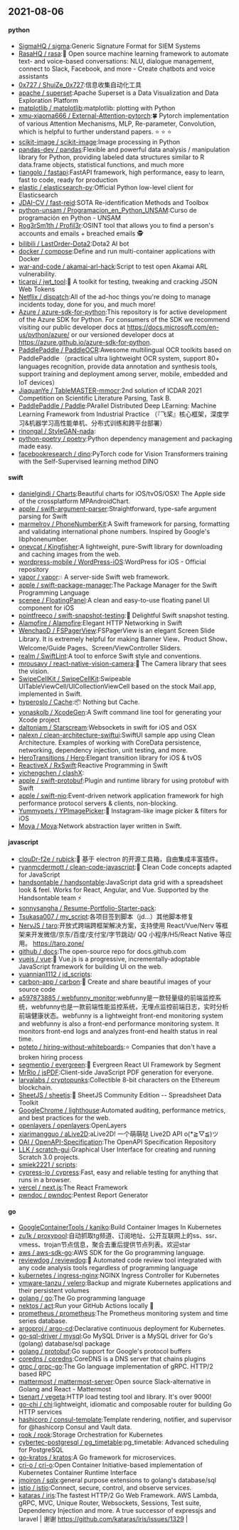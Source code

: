 ## 2021-08-06

#### python
* [SigmaHQ / sigma](https://github.com/SigmaHQ/sigma):Generic Signature Format for SIEM Systems
* [RasaHQ / rasa](https://github.com/RasaHQ/rasa):💬
Open source machine learning framework to automate text- and voice-based conversations: NLU, dialogue management, connect to Slack, Facebook, and more - Create chatbots and voice assistants
* [0x727 / ShuiZe_0x727](https://github.com/0x727/ShuiZe_0x727):信息收集自动化工具
* [apache / superset](https://github.com/apache/superset):Apache Superset is a Data Visualization and Data Exploration Platform
* [matplotlib / matplotlib](https://github.com/matplotlib/matplotlib):matplotlib: plotting with Python
* [xmu-xiaoma666 / External-Attention-pytorch](https://github.com/xmu-xiaoma666/External-Attention-pytorch):🍀
Pytorch implementation of various Attention Mechanisms, MLP, Re-parameter, Convolution, which is helpful to further understand papers.
⭐
⭐
⭐
* [scikit-image / scikit-image](https://github.com/scikit-image/scikit-image):Image processing in Python
* [pandas-dev / pandas](https://github.com/pandas-dev/pandas):Flexible and powerful data analysis / manipulation library for Python, providing labeled data structures similar to R data.frame objects, statistical functions, and much more
* [tiangolo / fastapi](https://github.com/tiangolo/fastapi):FastAPI framework, high performance, easy to learn, fast to code, ready for production
* [elastic / elasticsearch-py](https://github.com/elastic/elasticsearch-py):Official Python low-level client for Elasticsearch
* [JDAI-CV / fast-reid](https://github.com/JDAI-CV/fast-reid):SOTA Re-identification Methods and Toolbox
* [python-unsam / Programacion_en_Python_UNSAM](https://github.com/python-unsam/Programacion_en_Python_UNSAM):Curso de programación en Python - UNSAM
* [Rog3rSm1th / Profil3r](https://github.com/Rog3rSm1th/Profil3r):OSINT tool that allows you to find a person's accounts and emails + breached emails
🕵️
* [bilibili / LastOrder-Dota2](https://github.com/bilibili/LastOrder-Dota2):Dota2 AI bot
* [docker / compose](https://github.com/docker/compose):Define and run multi-container applications with Docker
* [war-and-code / akamai-arl-hack](https://github.com/war-and-code/akamai-arl-hack):Script to test open Akamai ARL vulnerability.
* [ticarpi / jwt_tool](https://github.com/ticarpi/jwt_tool):🐍
A toolkit for testing, tweaking and cracking JSON Web Tokens
* [Netflix / dispatch](https://github.com/Netflix/dispatch):All of the ad-hoc things you're doing to manage incidents today, done for you, and much more!
* [Azure / azure-sdk-for-python](https://github.com/Azure/azure-sdk-for-python):This repository is for active development of the Azure SDK for Python. For consumers of the SDK we recommend visiting our public developer docs at https://docs.microsoft.com/en-us/python/azure/ or our versioned developer docs at https://azure.github.io/azure-sdk-for-python.
* [PaddlePaddle / PaddleOCR](https://github.com/PaddlePaddle/PaddleOCR):Awesome multilingual OCR toolkits based on PaddlePaddle （practical ultra lightweight OCR system, support 80+ languages recognition, provide data annotation and synthesis tools, support training and deployment among server, mobile, embedded and IoT devices）
* [JiaquanYe / TableMASTER-mmocr](https://github.com/JiaquanYe/TableMASTER-mmocr):2nd solution of ICDAR 2021 Competition on Scientific Literature Parsing, Task B.
* [PaddlePaddle / Paddle](https://github.com/PaddlePaddle/Paddle):PArallel Distributed Deep LEarning: Machine Learning Framework from Industrial Practice （『飞桨』核心框架，深度学习&机器学习高性能单机、分布式训练和跨平台部署）
* [rinongal / StyleGAN-nada](https://github.com/rinongal/StyleGAN-nada):
* [python-poetry / poetry](https://github.com/python-poetry/poetry):Python dependency management and packaging made easy.
* [facebookresearch / dino](https://github.com/facebookresearch/dino):PyTorch code for Vision Transformers training with the Self-Supervised learning method DINO

#### swift
* [danielgindi / Charts](https://github.com/danielgindi/Charts):Beautiful charts for iOS/tvOS/OSX! The Apple side of the crossplatform MPAndroidChart.
* [apple / swift-argument-parser](https://github.com/apple/swift-argument-parser):Straightforward, type-safe argument parsing for Swift
* [marmelroy / PhoneNumberKit](https://github.com/marmelroy/PhoneNumberKit):A Swift framework for parsing, formatting and validating international phone numbers. Inspired by Google's libphonenumber.
* [onevcat / Kingfisher](https://github.com/onevcat/Kingfisher):A lightweight, pure-Swift library for downloading and caching images from the web.
* [wordpress-mobile / WordPress-iOS](https://github.com/wordpress-mobile/WordPress-iOS):WordPress for iOS - Official repository
* [vapor / vapor](https://github.com/vapor/vapor):💧
A server-side Swift web framework.
* [apple / swift-package-manager](https://github.com/apple/swift-package-manager):The Package Manager for the Swift Programming Language
* [scenee / FloatingPanel](https://github.com/scenee/FloatingPanel):A clean and easy-to-use floating panel UI component for iOS
* [pointfreeco / swift-snapshot-testing](https://github.com/pointfreeco/swift-snapshot-testing):📸
Delightful Swift snapshot testing.
* [Alamofire / Alamofire](https://github.com/Alamofire/Alamofire):Elegant HTTP Networking in Swift
* [WenchaoD / FSPagerView](https://github.com/WenchaoD/FSPagerView):FSPagerView is an elegant Screen Slide Library. It is extremely helpful for making Banner View、Product Show、Welcome/Guide Pages、Screen/ViewController Sliders.
* [realm / SwiftLint](https://github.com/realm/SwiftLint):A tool to enforce Swift style and conventions.
* [mrousavy / react-native-vision-camera](https://github.com/mrousavy/react-native-vision-camera):📸
The Camera library that sees the vision.
* [SwipeCellKit / SwipeCellKit](https://github.com/SwipeCellKit/SwipeCellKit):Swipeable UITableViewCell/UICollectionViewCell based on the stock Mail.app, implemented in Swift.
* [hyperoslo / Cache](https://github.com/hyperoslo/Cache):📦
Nothing but Cache.
* [yonaskolb / XcodeGen](https://github.com/yonaskolb/XcodeGen):A Swift command line tool for generating your Xcode project
* [daltoniam / Starscream](https://github.com/daltoniam/Starscream):Websockets in swift for iOS and OSX
* [nalexn / clean-architecture-swiftui](https://github.com/nalexn/clean-architecture-swiftui):SwiftUI sample app using Clean Architecture. Examples of working with CoreData persistence, networking, dependency injection, unit testing, and more.
* [HeroTransitions / Hero](https://github.com/HeroTransitions/Hero):Elegant transition library for iOS & tvOS
* [ReactiveX / RxSwift](https://github.com/ReactiveX/RxSwift):Reactive Programming in Swift
* [yichengchen / clashX](https://github.com/yichengchen/clashX):
* [apple / swift-protobuf](https://github.com/apple/swift-protobuf):Plugin and runtime library for using protobuf with Swift
* [apple / swift-nio](https://github.com/apple/swift-nio):Event-driven network application framework for high performance protocol servers & clients, non-blocking.
* [Yummypets / YPImagePicker](https://github.com/Yummypets/YPImagePicker):📸
Instagram-like image picker & filters for iOS
* [Moya / Moya](https://github.com/Moya/Moya):Network abstraction layer written in Swift.

#### javascript
* [clouDr-f2e / rubick](https://github.com/clouDr-f2e/rubick):🔧
基于 electron 的开源工具箱，自由集成丰富插件。
* [ryanmcdermott / clean-code-javascript](https://github.com/ryanmcdermott/clean-code-javascript):🛁
Clean Code concepts adapted for JavaScript
* [handsontable / handsontable](https://github.com/handsontable/handsontable):JavaScript data grid with a spreadsheet look & feel. Works for React, Angular, and Vue. Supported by the Handsontable team
⚡
* [sonnysangha / Resume-Portfolio-Starter-pack](https://github.com/sonnysangha/Resume-Portfolio-Starter-pack):
* [Tsukasa007 / my_script](https://github.com/Tsukasa007/my_script):各项目签到脚本（jd...）其他脚本修复
* [NervJS / taro](https://github.com/NervJS/taro):开放式跨端跨框架解决方案，支持使用 React/Vue/Nerv 等框架来开发微信/京东/百度/支付宝/字节跳动/ QQ 小程序/H5/React Native 等应用。 https://taro.zone/
* [github / docs](https://github.com/github/docs):The open-source repo for docs.github.com
* [vuejs / vue](https://github.com/vuejs/vue):🖖
Vue.js is a progressive, incrementally-adoptable JavaScript framework for building UI on the web.
* [yuannian1112 / jd_scripts](https://github.com/yuannian1112/jd_scripts):
* [carbon-app / carbon](https://github.com/carbon-app/carbon):🖤
Create and share beautiful images of your source code
* [a597873885 / webfunny_monitor](https://github.com/a597873885/webfunny_monitor):webfunny是一款轻量级的前端监控系统，webfunny也是一款前端性能监控系统，无埋点监控前端日志，实时分析前端健康状态。webfunny is a lightweight front-end monitoring system and webfunny is also a front-end performance monitoring system. It monitors front-end logs and analyzes front-end health status in real time.
* [poteto / hiring-without-whiteboards](https://github.com/poteto/hiring-without-whiteboards):⭐️
Companies that don't have a broken hiring process
* [segmentio / evergreen](https://github.com/segmentio/evergreen):🌲
Evergreen React UI Framework by Segment
* [MrRio / jsPDF](https://github.com/MrRio/jsPDF):Client-side JavaScript PDF generation for everyone.
* [larvalabs / cryptopunks](https://github.com/larvalabs/cryptopunks):Collectible 8-bit characters on the Ethereum blockchain.
* [SheetJS / sheetjs](https://github.com/SheetJS/sheetjs):📗
SheetJS Community Edition -- Spreadsheet Data Toolkit
* [GoogleChrome / lighthouse](https://github.com/GoogleChrome/lighthouse):Automated auditing, performance metrics, and best practices for the web.
* [openlayers / openlayers](https://github.com/openlayers/openlayers):OpenLayers
* [xiarimangguo / aLive2D](https://github.com/xiarimangguo/aLive2D):aLive2D! 一个萌萌哒 Live2D API o(*≧▽≦)ツ
* [OAI / OpenAPI-Specification](https://github.com/OAI/OpenAPI-Specification):The OpenAPI Specification Repository
* [LLK / scratch-gui](https://github.com/LLK/scratch-gui):Graphical User Interface for creating and running Scratch 3.0 projects.
* [smiek2221 / scripts](https://github.com/smiek2221/scripts):
* [cypress-io / cypress](https://github.com/cypress-io/cypress):Fast, easy and reliable testing for anything that runs in a browser.
* [vercel / next.js](https://github.com/vercel/next.js):The React Framework
* [pwndoc / pwndoc](https://github.com/pwndoc/pwndoc):Pentest Report Generator

#### go
* [GoogleContainerTools / kaniko](https://github.com/GoogleContainerTools/kaniko):Build Container Images In Kubernetes
* [zu1k / proxypool](https://github.com/zu1k/proxypool):自动抓取tg频道、订阅地址、公开互联网上的ss、ssr、vmess、trojan节点信息，聚合去重后提供节点列表。欢迎star
* [aws / aws-sdk-go](https://github.com/aws/aws-sdk-go):AWS SDK for the Go programming language.
* [reviewdog / reviewdog](https://github.com/reviewdog/reviewdog):🐶
Automated code review tool integrated with any code analysis tools regardless of programming language
* [kubernetes / ingress-nginx](https://github.com/kubernetes/ingress-nginx):NGINX Ingress Controller for Kubernetes
* [vmware-tanzu / velero](https://github.com/vmware-tanzu/velero):Backup and migrate Kubernetes applications and their persistent volumes
* [golang / go](https://github.com/golang/go):The Go programming language
* [nektos / act](https://github.com/nektos/act):Run your GitHub Actions locally
🚀
* [prometheus / prometheus](https://github.com/prometheus/prometheus):The Prometheus monitoring system and time series database.
* [argoproj / argo-cd](https://github.com/argoproj/argo-cd):Declarative continuous deployment for Kubernetes.
* [go-sql-driver / mysql](https://github.com/go-sql-driver/mysql):Go MySQL Driver is a MySQL driver for Go's (golang) database/sql package
* [golang / protobuf](https://github.com/golang/protobuf):Go support for Google's protocol buffers
* [coredns / coredns](https://github.com/coredns/coredns):CoreDNS is a DNS server that chains plugins
* [grpc / grpc-go](https://github.com/grpc/grpc-go):The Go language implementation of gRPC. HTTP/2 based RPC
* [mattermost / mattermost-server](https://github.com/mattermost/mattermost-server):Open source Slack-alternative in Golang and React - Mattermost
* [tsenart / vegeta](https://github.com/tsenart/vegeta):HTTP load testing tool and library. It's over 9000!
* [go-chi / chi](https://github.com/go-chi/chi):lightweight, idiomatic and composable router for building Go HTTP services
* [hashicorp / consul-template](https://github.com/hashicorp/consul-template):Template rendering, notifier, and supervisor for @hashicorp Consul and Vault data.
* [rook / rook](https://github.com/rook/rook):Storage Orchestration for Kubernetes
* [cybertec-postgresql / pg_timetable](https://github.com/cybertec-postgresql/pg_timetable):pg_timetable: Advanced scheduling for PostgreSQL
* [go-kratos / kratos](https://github.com/go-kratos/kratos):A Go framework for microservices.
* [cri-o / cri-o](https://github.com/cri-o/cri-o):Open Container Initiative-based implementation of Kubernetes Container Runtime Interface
* [jmoiron / sqlx](https://github.com/jmoiron/sqlx):general purpose extensions to golang's database/sql
* [istio / istio](https://github.com/istio/istio):Connect, secure, control, and observe services.
* [kataras / iris](https://github.com/kataras/iris):The fastest HTTP/2 Go Web Framework. AWS Lambda, gRPC, MVC, Unique Router, Websockets, Sessions, Test suite, Dependency Injection and more. A true successor of expressjs and laravel | 谢谢 https://github.com/kataras/iris/issues/1329 |

